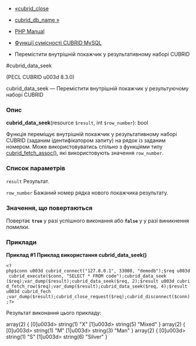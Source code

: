 - [«cubrid_close](function.cubrid-close.md)
- [cubrid_db_name »](function.cubrid-db-name.md)

- [PHP Manual](index.md)
- [Функції сумісності CUBRID MySQL](cubridmysql.cubrid.md)
- Перемістити внутрішній покажчик у результативному наборі CUBRID

#cubrid_data_seek

(PECL CUBRID u003d 8.3.0)

cubrid_data_seek — Перемістити внутрішній покажчик у результуючому
наборі CUBRID

### Опис

**cubrid_data_seek**(resource `$result`, int `$row_number`): bool

Функція переміщує внутрішній покажчик у результативному наборі CUBRID
(заданим ідентифікатором запиту) на рядок із заданим номером. Може
використовуватись спільно з функціями типу
[cubrid_fetch_assoc()](function.cubrid-fetch-assoc.md), які
використовують значення `row_number`.

### Список параметрів

`result`
Результат.

`row_number`
Бажаний номер рядка нового покажчика результату.

### Значення, що повертаються

Повертає **`true`** у разі успішного виконання або **`false`** у
у разі виникнення помилки.

### Приклади

**Приклад #1 Приклад використання **cubrid_data_seek()****

` <?php$conn u003d cubrid_connect("127.0.0.1", 33000, "demodb");$req u003d cubrid_execute($conn, "SELECT * FROM code");cubrid_data_seek ($req);var_dump($result);cubrid_data_seek($req, 2);$result u003d cubrid_fetch_row($req);var_dump($result);cubrid_data_seek($req, 4);$result u003d cubrid_fech ;var_dump($result);cubrid_close_request($req);cubrid_disconnect($conn);?> `

Результат виконання цього прикладу:

array(2) {
[0]u003d>
string(1) "X"
[1]u003d>
string(5) "Mixed"
}
array(2) {
[0]u003d>
string(1) "M"
[1]u003d>
string(3) "Man"
}
array(2) {
[0]u003d>
string(1) "S"
[1]u003d>
string(6) "Silver"
}
